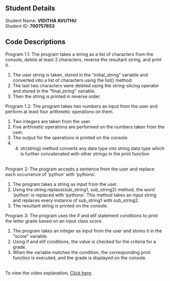 ## Student Details

Student Name: <b>VIDITHA AVUTHU</b>
<br/>
Student ID: <b>700757653</b>

## Code Descriptions

Program 1.1: The program takes a string as a list of characters from the console, delete at least 2 characters, reverse the resultant string, and print it.
1. The user string is taken, stored in the “initial_string” variable and converted into a list of characters using the list() method.
2. The last two characters were deleted using the string-slicing operator and stored in the "final_string" variable.
3. Then the string is printed in reverse order.
   <br/>

Program 1.2: The program takes two numbers as input from the user and perform at least four arithmetic operations on them.
1. Two integers are taken from the user.
2. Five arithmetic operations are performed on the numbers taken from the user.
3. The output for the operations is printed on the console.
4. 4. str(string) method converts any data type into string data type which is further concatenated with other strings in the print function
   <br/>

Program 2: The program accepts a sentence from the user and replace each occurrence of ‘python’ with ‘pythons’.
1. The program takes a string as input from the user.
2. Using the string.replace(sub_string1, sub_string2) method, the word ‘python’ is replaced with ‘pythons’. This method takes an input string and replaces every instance of sub_string1 with sub_string2.
3. The resultant string is printed on the console.
   <br/>

Program 3: The program uses the if and elif statement conditions to print the letter grade based on an input class score.
1. The program takes an integer as input from the user and stores it in the "score" variable.
2. Using if and elif conditions, the value is checked for the criteria for a grade.
3. When the variable matches the condition, the corresponding print function is executed, and the grade is displayed on the console.
   <br/>
   <br/>


To view the video explanation, [Click here](https://pip.pypa.io/en/stable/).

